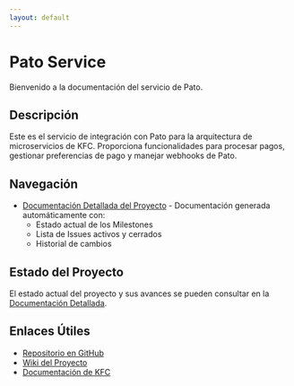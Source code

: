 ```yaml
---
layout: default
---
```


# Pato Service

Bienvenido a la documentación del servicio de Pato.

## Descripción

Este es el servicio de integración con Pato para la arquitectura de microservicios de KFC. 
Proporciona funcionalidades para procesar pagos, gestionar preferencias de pago y manejar webhooks de Pato.

## Navegación

- [Documentación Detallada del Proyecto](project-documentation.html) - Documentación generada automáticamente con:
  - Estado actual de los Milestones
  - Lista de Issues activos y cerrados
  - Historial de cambios

## Estado del Proyecto

El estado actual del proyecto y sus avances se pueden consultar en la [Documentación Detallada](project-documentation.html).

## Enlaces Útiles

- [Repositorio en GitHub](https://github.com/UM-services/UM.tesoreria.mercadopago-service)
- [Wiki del Proyecto](https://github.com/UM-services/UM.tesoreria.mercadopago-service/wiki)
- [Documentación de KFC](https://www.kfc.com.ar/) 
